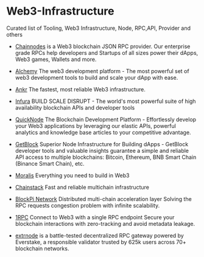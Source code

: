 # Web3-Infrastructure
Curated list of Tooling, Web3 Infrastructure, Node, RPC,API, Provider and others

- [Chainnodes](https://www.chainnodes.org) is a Web3 blockchain JSON RPC provider. Our enterprise grade RPCs help developers and Startups of all sizes power their dApps, Web3 games, Wallets and more.

- [Alchemy](https://alchemy.com/?r=DY5MjYyMzcyMDY3N)
The web3 development platform - The most powerful set of web3 development tools to build and scale your dApp with ease.

- [Ankr](https://www.ankr.com)
The fastest, most reliable Web3 infrastructure.

- [Infura](https://www.infura.io)
BUILD SCALE DISRUPT - The world's most powerful suite of high availability blockchain APIs and developer tools

- [QuickNode](https://www.quicknode.com)
The Blockchain Development Platform - Effortlessly develop your Web3 applications by leveraging our elastic APIs,
powerful analytics and knowledge base articles to your competitive advantage.

- [GetBlock](https://account.getblock.io/sign-in?ref=OGUzNWE1MDQtODFlYi01ZWE4LTg4N2ItOTE3MTBiZTcyYmMz)
Superior Node Infrastructure for Building dApps - GetBlock developer tools and valuable insights guarantee a simple and reliable API access to multiple blockchains: Bitcoin, Ethereum, BNB Smart Chain (Binance Smart Chain), etc.

- [Moralis](https://moralis.io)
Everything you need to build in Web3


- [Chainstack](https://chainstack.com)
Fast and reliable multichain infrastructure


- [BlockPi Network](https://blockpi.io)
Distributed multi-chain acceleration layer
Solving the RPC requests congestion problem with infinite scalability.


- [1RPC](https://1rpc.io) Connect to Web3 with a single RPC endpoint
Secure your blockchain interactions with zero-tracking and avoid metadata leakage.

- [extrnode](https://extrnode.com) is a battle-tested decentralized RPC gateway powered by Everstake, a responsible validator trusted by 625k users across 70+ blockchain networks.
